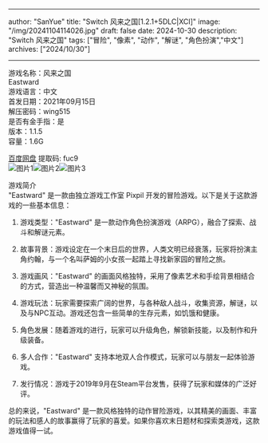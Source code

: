 
---
author: "SanYue"
title: "Switch 风来之国[1.2.1+5DLC|XCI]"
image: "/img/20241104114026.jpg"
draft: false
date: 2024-10-30
description: "Switch 风来之国"
tags: ["冒险", "像素", "动作", "解谜", "角色扮演","中文"]
archives: ["2024/10/30"]

---

游戏名称：风来之国   
Eastward    
游戏语言：中文  
首发日期：2021年09月15日  
解压密码：wing515  
是否有金手指：是  
版本：1.1.5   
容量：1.6G

[百度网盘](https://pan.baidu.com/s/1u8MP5c4LympEA_eRbBrnaw) 提取码: fuc9  
![图片1](/img/2e428a56.jpg)![图片2](/img/8f71e379.jpg)![图片3](/img/cba0f55f.jpg)  

游戏简介  
"Eastward" 是一款由独立游戏工作室 Pixpil 开发的冒险游戏。以下是关于这款游戏的一些基本信息：

1. 游戏类型："Eastward" 是一款动作角色扮演游戏（ARPG），融合了探索、战斗和解谜元素。

2. 故事背景：游戏设定在一个末日后的世界，人类文明已经衰落，玩家将扮演主角约翰，与一个名叫萨姆的小女孩一起踏上寻找新家园的冒险之旅。

3. 游戏画风："Eastward" 的画面风格独特，采用了像素艺术和手绘背景相结合的方式，营造出一种温馨而又神秘的氛围。

4. 游戏玩法：玩家需要探索广阔的世界，与各种敌人战斗，收集资源，解谜，以及与NPC互动。游戏还包含一些简单的生存元素，如饥饿和健康。

5. 角色发展：随着游戏的进行，玩家可以升级角色，解锁新技能，以及制作和升级装备。

6. 多人合作："Eastward" 支持本地双人合作模式，玩家可以与朋友一起体验游戏。

7. 发行情况：游戏于2019年9月在Steam平台发售，获得了玩家和媒体的广泛好评。

总的来说，"Eastward" 是一款风格独特的动作冒险游戏，以其精美的画面、丰富的玩法和感人的故事赢得了玩家的喜爱。如果你喜欢末日题材和探索类游戏，这款游戏值得一试。

